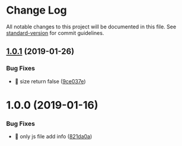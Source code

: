 # Change Log

All notable changes to this project will be documented in this file. See [standard-version](https://github.com/conventional-changelog/standard-version) for commit guidelines.

<a name="1.0.1"></a>
## [1.0.1](https://github.com/huruji/author-webpack-plugin/compare/v1.0.0...v1.0.1) (2019-01-26)


### Bug Fixes

* :bug: size return false ([9ce037e](https://github.com/huruji/author-webpack-plugin/commit/9ce037e))



<a name="1.0.0"></a>
# 1.0.0 (2019-01-16)


### Bug Fixes

* :bug: only js file add info ([821da0a](https://github.com/huruji/author-webpack-plugin/commit/821da0a))
